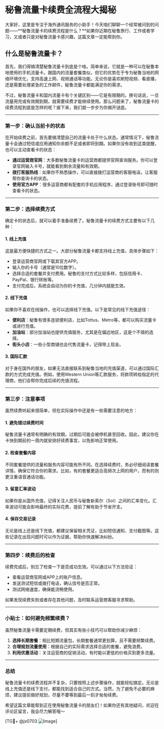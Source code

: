 # 秘鲁流量卡续费全流程大揭秘

大家好，这里是专注于海外通讯服务的小助手！今天咱们聊聊一个经常被问到的问题——**秘鲁流量卡的续费流程是什么？**如果你近期在秘鲁旅行、工作或者学习，又或者只是对秘鲁流量卡感兴趣，这篇文章一定能帮到你。

## 什么是秘鲁流量卡？

首先，我们得搞清楚秘鲁流量卡到底是个啥。简单来说，它就是一种可以在秘鲁本地使用的手机流量卡。跟国内的流量套餐类似，但它的优势在于专为秘鲁当地的网络环境优化，支持高速上网、视频通话等功能。无论你是喜欢刷短视频、看直播，还是需要处理紧急的工作邮件，秘鲁流量卡都能满足你的需求。

不过，秘鲁流量卡和国内流量卡有个关键区别——它是有限期的。换句话说，一旦流量用完或有效期到期，就需要续费才能继续使用。那么问题来了，秘鲁流量卡的续费流程到底是怎样的呢？接下来，我们就一步步为你揭开谜底。

---

### 第一步：确认当前卡的状态

在开始续费之前，首先要搞清楚自己的流量卡处于什么状态。通常情况下，秘鲁流量卡会通过短信或应用通知你余额不足或者即将到期。如果你没有收到这类提醒，也可以主动查看卡的状态：

- **通过运营商官网**：大多数秘鲁流量卡的运营商都提供官网查询服务。你可以登录官网输入卡号，就能看到剩余流量和有效期。
- **拨打客服热线**：如果你不熟悉操作，可以直接拨打运营商的客服电话，让客服帮你查询卡的状态。
- **使用官方APP**：很多运营商都有配套的手机应用程序，通过登录账号即可随时查看卡的状态。

---

### 第二步：选择续费方式

确定卡的状态后，就可以着手准备续费了。秘鲁流量卡的续费方式主要有以下几种：

#### 1. **线上充值**
这是最方便快捷的方式之一。大部分秘鲁流量卡都支持线上充值，具体步骤如下：
- 登录运营商官网或下载其官方APP。
- 输入你的卡号（通常是10位数字）。
- 选择合适的套餐并支付费用。秘鲁的支付方式比较多样，包括信用卡、PayPal、银行转账等。
- 支付完成后，系统会自动为你的卡充值，几分钟内就能生效。

#### 2. **线下充值**
如果你不喜欢在线操作，也可以选择线下充值。以下是常见的线下充值途径：
- **便利店**：秘鲁有很多连锁便利店，比如Tottus、Metro等，都可以购买流量卡或进行充值。
- **加油站**：部分加油站也提供充值服务，尤其是在偏远地区，这是个不错的选择。
- **街头小店**：一些小型商铺也会代售流量卡，记得带上现金。

#### 3. **国际汇款**
对于身在国外的朋友，如果无法直接联系到秘鲁当地的充值渠道，可以通过国际汇款的方式完成充值。例如，使用Western Union等汇款服务，将款项转给指定的代理商，他们会帮你完成后续的充值流程。

---

### 第三步：注意事项

虽然续费听起来很简单，但在实际操作中还是有一些需要注意的地方：

#### 1. **避免错过续费时间**
秘鲁流量卡通常有明确的有效期，过期后可能会被停机甚至回收。因此，建议你在卡快到期前的一周内就安排好续费事宜，以免影响正常使用。

#### 2. **检查套餐内容**
不同套餐提供的流量和服务内容可能有所不同。在选择续费时，务必仔细阅读套餐详情，确保它符合你的需求。比如，有的套餐更适合高频次上网的用户，而有的则更注重语音通话功能。

#### 3. **留意汇率波动**
如果你是从国外充值，记得关注人民币与秘鲁新索尔（Sol）之间的汇率变化。汇率波动可能会影响最终的实际花费，提前了解有助于节省开支。

#### 4. **保存交易记录**
无论是线上还是线下充值，都建议保留相关凭证，比如短信通知、支付截图等。这些记录在出现问题时可以作为证据，帮助你快速解决纠纷。

---

### 第四步：续费后的检查

续费完成后，别忘了检查一下是否成功生效。可以通过以下方法验证：
- 查看运营商官网或APP上的账户信息。
- 发送测试短信或拨打电话，确认信号是否正常。
- 测试网络速度，确保能流畅使用。

如果发现续费失败或者存在其他问题，及时联系运营商客服寻求帮助。

---

### 小贴士：如何避免频繁续费？

虽然秘鲁流量卡需要定期续费，但其实有些小技巧可以帮助你减少麻烦：

1. **选择长期套餐**：相比短期流量包，长期套餐通常更划算，且不需要频繁续费。
2. **合理规划流量使用**：根据自己的实际需求选择合适的套餐，避免浪费。
3. **利用优惠活动**：关注运营商的促销活动，有时能以更低的价格买到更多流量。

---

### 总结

秘鲁流量卡的续费流程并不复杂，只要按照上述步骤操作，就能轻松搞定。无论是线上充值还是线下支付，都能找到适合自己的方式。当然，为了避免不必要的麻烦，建议提前做好规划，尽量不要等到最后一刻才匆匆续费。

希望这篇文章能帮到正在使用秘鲁流量卡的朋友们！如果你还有其他疑问，欢迎在评论区留言，我会尽力解答哦～

[TG💪+ @jx0703 ![Image](https://github.com/user-attachments/assets/dbca1d08-cadb-493c-b0ec-ad6f7a83f270)]